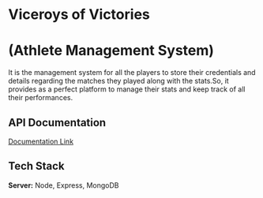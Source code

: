 
# Viceroys of Victories 
# (Athlete Management System)

It is the management system for all the players to store their credentials and details regarding the matches they played along with the stats.So, it provides as a perfect platform to manage their stats and keep track of all their performances.



## API Documentation

[Documentation Link](https://documenter.getpostman.com/view/25405963/2s93RTRYTN)


## Tech Stack

**Server:**  Node, Express, MongoDB

